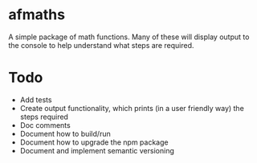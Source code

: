 # afmaths

A simple package of math functions. Many of these will display output to the console to help understand what steps are required.

# Todo

- Add tests
- Create output functionality, which prints (in a user friendly way) the steps required
- Doc comments
- Document how to build/run
- Document how to upgrade the npm package
- Document and implement semantic versioning
